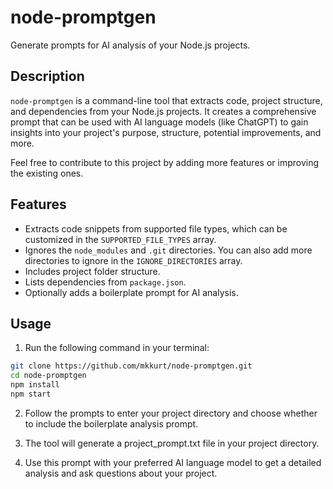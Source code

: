 # node-promptgen

Generate prompts for AI analysis of your Node.js projects.

## Description

`node-promptgen` is a command-line tool that extracts code, project structure, and dependencies from your Node.js projects. It creates a comprehensive prompt that can be used with AI language models (like ChatGPT) to gain insights into your project's purpose, structure, potential improvements, and more.

Feel free to contribute to this project by adding more features or improving the existing ones.

## Features

- Extracts code snippets from supported file types, which can be customized in the `SUPPORTED_FILE_TYPES` array.
- Ignores the `node_modules` and `.git` directories. You can also add more directories to ignore in the `IGNORE_DIRECTORIES` array.
- Includes project folder structure.
- Lists dependencies from `package.json`.
- Optionally adds a boilerplate prompt for AI analysis.

## Usage

1. Run the following command in your terminal:

```bash
git clone https://github.com/mkkurt/node-promptgen.git
cd node-promptgen
npm install
npm start
```

2. Follow the prompts to enter your project directory and choose whether to include the boilerplate analysis prompt.

3. The tool will generate a project_prompt.txt file in your project directory.

4. Use this prompt with your preferred AI language model to get a detailed analysis and ask questions about your project.
